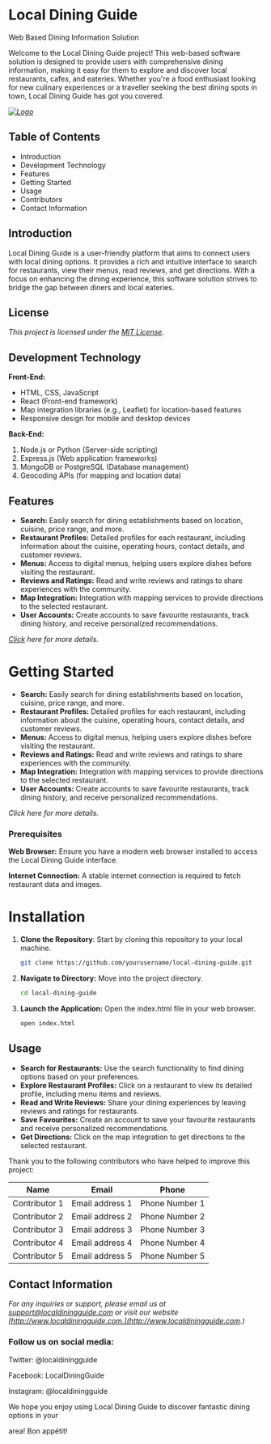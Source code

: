 # Local Dining Guide

Web Based Dining Information Solution

Welcome to the Local Dining Guide project! This web-based software solution is designed to
provide users with comprehensive dining information, making it easy for them to explore
and discover local restaurants, cafes, and eateries. Whether you're a food enthusiast looking
for new culinary experiences or a traveller seeking the best dining spots in town, Local
Dining Guide has got you covered.

*[![Logo](https://ggscore.com/media/logo/t40481.png)](http://bjitacademy.com/)*


## Table of Contents

- Introduction
- Development Technology
- Features
- Getting Started
- Usage
- Contributors
- Contact Information

## Introduction

Local Dining Guide is a user-friendly platform that aims to connect users with local dining
options. It provides a rich and intuitive interface to search for restaurants, view their menus,
read reviews, and get directions. With a focus on enhancing the dining experience, this
software solution strives to bridge the gap between diners and local eateries.

## License


*This project is licensed under the [MIT License](http://bjitacademy.com/).*


## Development Technology

**Front-End:**

- HTML, CSS, JavaScript
- React (Front-end framework)
- Map integration libraries (e.g., Leaflet) for location-based features
- Responsive design for mobile and desktop devices

**Back-End:**

1. Node.js or Python (Server-side scripting)
2. Express.js (Web application frameworks)
3. MongoDB or PostgreSQL (Database management)
4. Geocoding APIs (for mapping and location data)

## Features

- **Search:** Easily search for dining establishments based on location, cuisine, price range, and more.
- **Restaurant Profiles:** Detailed profiles for each restaurant, including information about the cuisine, operating hours, contact details, and customer reviews.
- **Menus:** Access to digital menus, helping users explore dishes before visiting the restaurant.
- **Reviews and Ratings:**  Read and write reviews and ratings to share experiences with  the community.
- **Map Integration:** Integration with mapping services to provide directions to the selected restaurant.
- **User Accounts:**  Create accounts to save favourite restaurants, track dining history, and receive personalized recommendations.

*[Click](http://bjitacademy.com/) here for more details.*

# Getting Started
- **Search:** Easily search for dining establishments based on location, cuisine, price
    range, and more.
- **Restaurant Profiles:** Detailed profiles for each restaurant, including information
    about the cuisine, operating hours, contact details, and customer reviews.
- **Menus:** Access to digital menus, helping users explore dishes before visiting the
    restaurant.
- **Reviews and Ratings:** Read and write reviews and ratings to share experiences with
    the community.
- **Map Integration:** Integration with mapping services to provide directions to the
    selected restaurant.
- **User Accounts:** Create accounts to save favourite restaurants, track dining history,
    and receive personalized recommendations.

_Click here for more details._


### Prerequisites

**Web Browser:** Ensure you have a modern web browser installed to access the Local Dining
Guide interface.


**Internet Connection:** A stable internet connection is required to fetch restaurant data and
images.

# Installation

1. **Clone the Repository**: Start by cloning this repository to your local machine.
   ```sh
   git clone https://github.com/yourusername/local-dining-guide.git

2. **Navigate to Directory:** Move into the project directory.
   ```sh
   cd local-dining-guide
   
4. **Launch the Application:** Open the index.html file in your web browser.
   ```sh
   open index.html


## Usage

* **Search for Restaurants:** Use the search functionality to find dining options based on your preferences.
* **Explore Restaurant Profiles:** Click on a restaurant to view its detailed profile, including menu items and reviews.
* **Read and Write Reviews:** Share your dining experiences by leaving reviews and ratings for restaurants.
* **Save Favourites:** Create an account to save your favourite restaurants and receive personalized recommendations.
* **Get Directions:** Click on the map integration to get directions to the selected restaurant.

Thank you to the following contributors who have helped to improve this project:

| Name | Email | Phone |
|---|---|---|
| Contributor 1 | Email address 1 | Phone Number 1 |
| Contributor 2 | Email address 2 | Phone Number 2 |
| Contributor 3 | Email address 3 | Phone Number 3 |
| Contributor 4 | Email address 4 | Phone Number 4 |
| Contributor 5 | Email address 5 | Phone Number 5 |

## Contact Information

_For any inquiries or support, please email us at support@localdiningguide.com or visit our
website [http://www.localdiningguide.com.](http://www.localdiningguide.com.)_

### Follow us on social media:


Twitter: @localdiningguide


Facebook: LocalDiningGuide


Instagram: @localdiningguide

We hope you enjoy using Local Dining Guide to discover fantastic dining options in your

area! Bon appétit!

